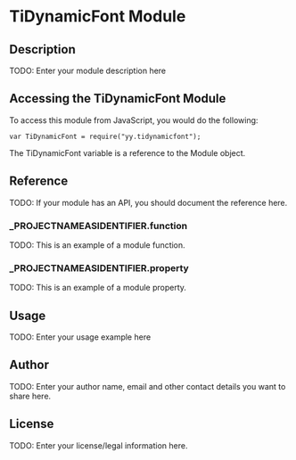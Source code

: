 # TiDynamicFont Module

## Description

TODO: Enter your module description here

## Accessing the TiDynamicFont Module

To access this module from JavaScript, you would do the following:

	var TiDynamicFont = require("yy.tidynamicfont");

The TiDynamicFont variable is a reference to the Module object.	

## Reference

TODO: If your module has an API, you should document
the reference here.

### ___PROJECTNAMEASIDENTIFIER__.function

TODO: This is an example of a module function.

### ___PROJECTNAMEASIDENTIFIER__.property

TODO: This is an example of a module property.

## Usage

TODO: Enter your usage example here

## Author

TODO: Enter your author name, email and other contact
details you want to share here. 

## License

TODO: Enter your license/legal information here.
